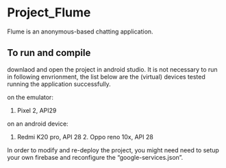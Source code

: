 # Project_Flume

Flume is an anonymous-based chatting application.


## To run and compile 

downlaod and open the project in android studio.
It is not necessary to run in following envrionment, the list below are the (virtual) devices tested running the application successfully.

on the emulator:
1. Pixel 2, API29

on an android device:
1. Redmi K20 pro, API 28 2. Oppo reno 10x, API 28

In order to modify and re-deploy the project, you might need need to setup your own firebase and reconfigure the “​google-services.json​”.
